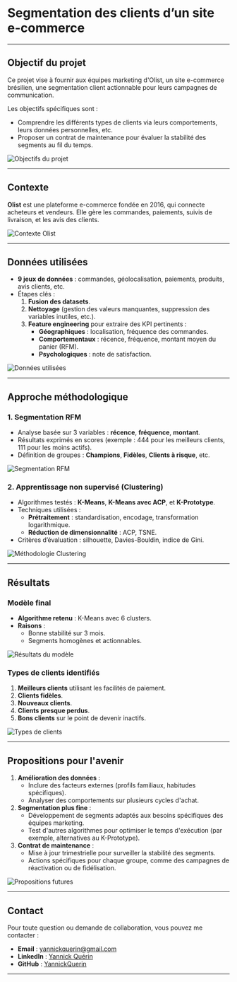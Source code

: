 # Segmentation des clients d’un site e-commerce

---

## Objectif du projet

Ce projet vise à fournir aux équipes marketing d'Olist, un site e-commerce brésilien, une segmentation client actionnable pour leurs campagnes de communication.

Les objectifs spécifiques sont :
- Comprendre les différents types de clients via leurs comportements, leurs données personnelles, etc.
- Proposer un contrat de maintenance pour évaluer la stabilité des segments au fil du temps.

![Objectifs du projet](images/objectif_du_projet.png)

---

## Contexte

**Olist** est une plateforme e-commerce fondée en 2016, qui connecte acheteurs et vendeurs. Elle gère les commandes, paiements, suivis de livraison, et les avis des clients.

![Contexte Olist](images/contexte.png)

---

## Données utilisées

- **9 jeux de données** : commandes, géolocalisation, paiements, produits, avis clients, etc.
- Étapes clés :
  1. **Fusion des datasets**.
  2. **Nettoyage** (gestion des valeurs manquantes, suppression des variables inutiles, etc.).
  3. **Feature engineering** pour extraire des KPI pertinents :
     - **Géographiques** : localisation, fréquence des commandes.
     - **Comportementaux** : récence, fréquence, montant moyen du panier (RFM).
     - **Psychologiques** : note de satisfaction.

![Données utilisées](images/donnees_utilisees.png)

---

## Approche méthodologique

### 1. Segmentation RFM
- Analyse basée sur 3 variables : **récence**, **fréquence**, **montant**.
- Résultats exprimés en scores (exemple : 444 pour les meilleurs clients, 111 pour les moins actifs).
- Définition de groupes : **Champions**, **Fidèles**, **Clients à risque**, etc.

![Segmentation RFM](images/segmentation_rfm.png)

### 2. Apprentissage non supervisé (Clustering)
- Algorithmes testés : **K-Means**, **K-Means avec ACP**, et **K-Prototype**.
- Techniques utilisées :
  - **Prétraitement** : standardisation, encodage, transformation logarithmique.
  - **Réduction de dimensionnalité** : ACP, TSNE.
- Critères d’évaluation : silhouette, Davies-Bouldin, indice de Gini.

![Méthodologie Clustering](images/methodologie_clustering.png)

---

## Résultats

### Modèle final
- **Algorithme retenu** : K-Means avec 6 clusters.
- **Raisons** :
  - Bonne stabilité sur 3 mois.
  - Segments homogènes et actionnables.

![Résultats du modèle](images/resultats_final.png)

### Types de clients identifiés
1. **Meilleurs clients** utilisant les facilités de paiement.
2. **Clients fidèles**.
3. **Nouveaux clients**.
4. **Clients presque perdus**.
5. **Bons clients** sur le point de devenir inactifs.

![Types de clients](images/types_clients.png)

---

## Propositions pour l'avenir

1. **Amélioration des données** :
   - Inclure des facteurs externes (profils familiaux, habitudes spécifiques).
   - Analyser des comportements sur plusieurs cycles d'achat.
2. **Segmentation plus fine** :
   - Développement de segments adaptés aux besoins spécifiques des équipes marketing.
   - Test d'autres algorithmes pour optimiser le temps d'exécution (par exemple, alternatives au K-Prototype).
3. **Contrat de maintenance** :
   - Mise à jour trimestrielle pour surveiller la stabilité des segments.
   - Actions spécifiques pour chaque groupe, comme des campagnes de réactivation ou de fidélisation.

![Propositions futures](images/propositions_futures.png)

---

## Contact

Pour toute question ou demande de collaboration, vous pouvez me contacter :
- **Email** : yannickquerin@gmail.com
- **LinkedIn** : [Yannick Quérin](https://linkedin.com/in/yannick-quérin/)
- **GitHub** : [YannickQuerin](https://github.com/YannickQuerin)

---

